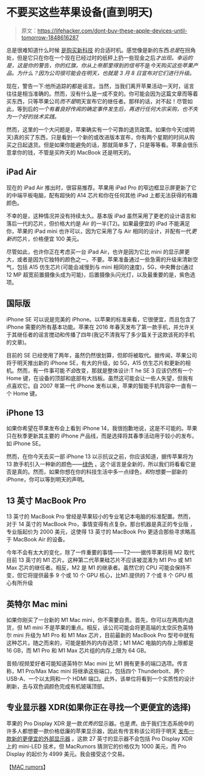 # 不要买这些苹果设备(直到明天)

> 原文：<https://lifehacker.com/dont-buy-these-apple-devices-until-tomorrow-1848616287>

总是很难知道什么时候 [是购买新科技](https://lifehacker.com/these-are-the-worst-times-to-buy-new-tech-gear-1848188071) 的合适时机。感觉像是新的东西*总是*在拐角处，但是它只在你在一个现在已经过时的纸秤上扔一些现金之后*才出现。幸运的是，这是你的警告，你的红旗，你从上帝那里得到的信号*不是*今天购买这些苹果产品。为什么？因为公司很可能会在明天，也就是 3 月 8 日宣布对它们进行升级。* 



现在，警告一下:他所追踪的都是谣言。当然，当我们离开苹果活动一天时，谣言往往是相当准确的。然而，没有什么是一成不变的。你可能会因为这篇文章而等着买东西，只等苹果公司*而不是*明天宣布它的继任者。那样的话，对不起！尽管如此，等到后的*一个有着良好传闻的确定事件发生后，再进行任何大宗采购，也不失为一个好的技术实践。*

然而，这里的一个大问题是，苹果确实有一个可靠的退货政策。如果你今天(或明天)真的买了东西，只是看到一个新的或改进版本宣布，你有两个星期的时间从购买之日起退货。但是如果你能避免的话，那就简单多了，只是等等看。苹果会很乐意拿你的钱，不管是买昨天的 MacBook 还是明天的。

## iPad Air

现在的 iPad Air 推出时，很容易推荐。苹果用 iPad Pro 的窄边框显示屏更新了它的中端平板电脑，配有超快的 A14 芯片和你在任何其他 iPad 上都无法获得的有趣颜色。

不幸的是，这种情况并没有持续太久。基本版 iPad 虽然采用了更老的设计语言和落后一代的芯片，但价格大约是 Air 的一半(T2)。如果最便宜的 iPad 不能满足你，苹果的 iPad mini 也许可以，因为它采用了与 Air 相同的设计，并配有一代*更新的*芯片，价格便宜 100 美元。

尽管如此，也许你正在考虑买一台 iPad Air，也许是因为它比 mini 的显示屏更大，或者是因为它独特的颜色之一。不要。苹果准备通过一些急需的升级来清新空气，包括 A15 仿生芯片(可能会减慢到与 mini 相同的速度)，5G，中央舞台(通过 12 MP 超宽前置摄像头成为可能)，后置摄像头闪光灯，以及最重要的是，紫色选项。

## 国际版

iPhone SE 可以说是完美的 iPhone。以苹果的标准来看，它很便宜，而且包含了 iPhone 需要的所有基本功能。苹果在 2016 年春天发布了第一款手机，并允许关于其继任者的谣言搅动和传播了四年(我记不清我写了多少篇关于这款该死的手机的文章)。

目前的 SE 已经使用了两年，虽然仍然很划算，但即将被取代。据传闻，苹果公司将于明天推出新的 iPhone SE，有大的升级，如 5G，A15 仿生芯片和更新的相机。然而，有一件事可能*不会*改变，那就是整体设计:T he SE 3 应该仍然有一个 Home 键，在设备的顶部和底部有大挡板。虽然这可能会让一些人失望，但我有点喜欢它。自 2007 年第一代 iPhone 发布以来，苹果的智能手机阵容中一直有一个 Home 键。

## iPhone 13

如果你希望在苹果发布会上看到 iPhone 14，我很抱歉地说，这是不可能的。苹果只在秋季更新其主要的 iPhone 产品线，而是选择将其春季活动用于较小的发布，如 iPhone SE。

然而，在你今天去买一部 iPhone 13 以示抗议之前，你应该知道，据传苹果将为 13 款手机引入一种新的颜色——[绿色](https://www.macrumors.com/2022/03/07/green-iphone-13-purple-ipad-air-rumor/) 。这个谣言是全新的，所以我们将看看它是否是真的。然而，如果你想在你的科技生活中多一点绿色，*和*你想要一部新的 iPhone，你可以等到明天的声明。

## 13 英寸 MacBook Pro

13 英寸的 MacBook Pro 曾经是苹果较小的专业笔记本电脑的标准配置。然而，对于 14 英寸的 MacBook Pro，事情变得有点复杂。那台机器是真正的专业版 ，专业版起价为 2000 美元，这使得 13 英寸的 MacBook Pro 更适合那些寻求略高于 MacBook Air 的设备。

今年不会有太大的变化，除了一件重要的事情——T2——据传苹果将用 M2 取代目前 13 英寸的 M1 芯片。这种第二代苹果硅芯片不应该被混淆为 M1 Pro 或 M1 Max 芯片的继任者。相反，M2 是 M1 的继承者。虽然它的 CPU 可能会保持不变，但它将提供最多 9 个或 10 个 GPU 核心，比‌M1‌.提供的 7 个或 8 个 GPU 核心有所升级

## 英特尔 Mac mini

如果你刚买了一台新的 M1 Mac mini，你不需要自责。首先，你可以在两周内退货，但 M1 mini 不是苹果的重点。相反，该公司可能会将更高端的太空灰色英特尔 mini 升级为 M1 Pro 和 M1 Max 芯片，目前最新的 MacBook Pro 型号中就有这种芯片。随之而来的，可能是额外的内存选项；M1 MAC 电脑的内存上限都是 16 GB，而 M1 Pro 和 M1 Max 芯片组的内存上限为 64 GB。

音频/视频爱好者可能知道英特尔 Mac mini 比 M1 拥有更多的端口选项。传言称，M1 Pro/Max Mac mini 将继承这些端口，包括四个 Thunderbolt、两个 USB-A、一个以太网和一个 HDMI 端口。此外，该单位将看到一个实质性的设计刷新，去与双色调颜色完成有机玻璃顶部。

## 专业显示器 XDR(如果你正在寻找一个更便宜的选择)

苹果的 Pro Display XDR 是一款*优秀的*显示器。也是*贵*。由于我们生态系统中的许多人都想要一款价格低廉的苹果显示器，因此有传言称该公司将于明天 [发布一款新的更便宜的外部显示器](https://www.macrumors.com/2022/03/07/27-inch-cheaper-display-coming-at-apple-event/) 。这款 27 英寸的显示器不会包括 Pro Display XDR 上的 mini-LED 技术，但 MacRumors 猜测它的价格仅为 1000 美元，而 Pro Display 的起价为 4999 美元。我会接受这个交易。

【[MAC rumors](https://www.macrumors.com/2022/03/05/four-apple-devices-you-shouldnt-buy-right-now/)】